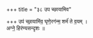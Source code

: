 +++
title = "३८ उप च्छायामिव"

+++
उप॑ च्छा॒यामि॑व॒ घृणे॒रग॑न्म॒ शर्म॑ ते व॒यम् ।  
अग्ने॒ हिर॑ण्यसन्दृशः ॥